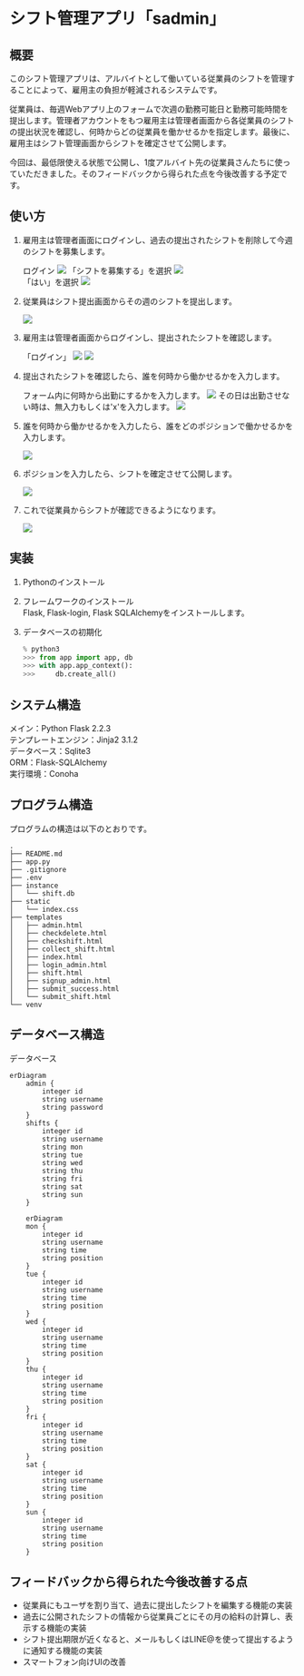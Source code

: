 # シフト管理アプリ「sadmin」
## 概要
このシフト管理アプリは、アルバイトとして働いている従業員のシフトを管理することによって、雇用主の負担が軽減されるシステムです。

従業員は、毎週Webアプリ上のフォームで次週の勤務可能日と勤務可能時間を提出します。管理者アカウントをもつ雇用主は管理者画面から各従業員のシフトの提出状況を確認し、何時からどの従業員を働かせるかを指定します。最後に、雇用主はシフト管理画面からシフトを確定させて公開します。

今回は、最低限使える状態で公開し、1度アルバイト先の従業員さんたちに使っていただきました。そのフィードバックから得られた点を今後改善する予定です。
## 使い方
1. 雇用主は管理者画面にログインし、過去の提出されたシフトを削除して今週のシフトを募集します。

    ログイン
    <img src="./.img/login.png">
    「シフトを募集する」を選択
    <img src="./.img/img00.png">    
    「はい」を選択
    <img src="./.img/img0.png">
1. 従業員はシフト提出画面からその週のシフトを提出します。

    <img src="./.img/img1.png">
1. 雇用主は管理者画面からログインし、提出されたシフトを確認します。

    「ログイン」
    <img src="./.img/login.png">
    <img src="./.img/img2.png">
1. 提出されたシフトを確認したら、誰を何時から働かせるかを入力します。

    フォーム内に何時から出勤にするかを入力します。
    <img src="./.img/img2.png">
    その日は出勤させない時は、無入力もしくは'x'を入力します。
    <img src="./.img/img3.png">
1. 誰を何時から働かせるかを入力したら、誰をどのポジションで働かせるかを入力します。

    <img src="./.img/img4.png">
1. ポジションを入力したら、シフトを確定させて公開します。

    <img src="./.img/img5.png">

1. これで従業員からシフトが確認できるようになります。

    <img src="./.img/img6.png">


## 実装
1. Pythonのインストール
1. フレームワークのインストール     
    Flask, Flask-login, Flask SQLAlchemyをインストールします。
    
1. データベースの初期化
    ```Python
    % python3
    >>> from app import app, db
    >>> with app.app_context():
    >>>     db.create_all()
    ```
## システム構造
メイン：Python Flask 2.2.3  
テンプレートエンジン：Jinja2 3.1.2     
データベース：Sqlite3   
ORM：Flask-SQLAlchemy   
実行環境：Conoha
## プログラム構造
プログラムの構造は以下のとおりです。
```tree
.
├── README.md
├── app.py
├── .gitignore
├── .env
├── instance
│   └── shift.db
├── static
│   └── index.css
├── templates
│   ├── admin.html
│   ├── checkdelete.html
│   ├── checkshift.html
│   ├── collect_shift.html
│   ├── index.html
│   ├── login_admin.html
│   ├── shift.html
│   ├── signup_admin.html
│   ├── submit_success.html
│   └── submit_shift.html
└── venv
```

## データベース構造
データベース

```mermaid
erDiagram
    admin {
        integer id
        string username
        string password
    }
    shifts {
        integer id 
        string username 
        string mon
        string tue
        string wed
        string thu
        string fri
        string sat
        string sun
    }
```

```mermaid
    erDiagram
    mon {
        integer id
        string username
        string time
        string position
    }
    tue {
        integer id
        string username
        string time
        string position
    }
    wed {
        integer id
        string username
        string time
        string position
    }
    thu {
        integer id
        string username
        string time
        string position
    }
    fri {
        integer id
        string username
        string time
        string position
    }
    sat {
        integer id
        string username
        string time
        string position
    }
    sun {
        integer id
        string username
        string time
        string position
    }
```
## フィードバックから得られた今後改善する点
- 従業員にもユーザを割り当て、過去に提出したシフトを編集する機能の実装
- 過去に公開されたシフトの情報から従業員ごとにその月の給料の計算し、表示する機能の実装
- シフト提出期限が近くなると、メールもしくはLINE@を使って提出するように通知する機能の実装
- スマートフォン向けUIの改善
